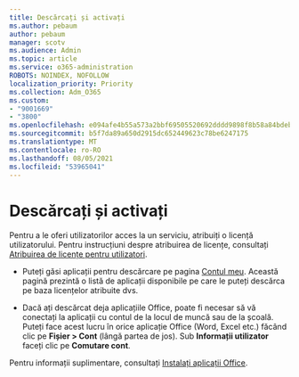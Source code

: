 ```yaml
---
title: Descărcați și activați
ms.author: pebaum
author: pebaum
manager: scotv
ms.audience: Admin
ms.topic: article
ms.service: o365-administration
ROBOTS: NOINDEX, NOFOLLOW
localization_priority: Priority
ms.collection: Adm_O365
ms.custom:
- "9001669"
- "3800"
ms.openlocfilehash: e094afe4b55a573a2bbf69505520692dddd9898f8b58a84bdebc61311c19c875
ms.sourcegitcommit: b5f7da89a650d2915dc652449623c78be6247175
ms.translationtype: MT
ms.contentlocale: ro-RO
ms.lasthandoff: 08/05/2021
ms.locfileid: "53965041"
---
```

# <a name="download-and-activate"></a>Descărcați și activați

Pentru a le oferi utilizatorilor acces la un serviciu, atribuiți o licență utilizatorului. Pentru instrucțiuni despre atribuirea de licențe, consultați [Atribuirea de licențe pentru utilizatori](https://docs.microsoft.com/microsoft-365/admin/manage/assign-licenses-to-users).

- Puteți găsi aplicații pentru descărcare pe pagina [Contul meu](https://portal.office.com/account/#installs). Această pagină prezintă o listă de aplicații disponibile pe care le puteți descărca pe baza licențelor atribuite dvs. 

- Dacă ați descărcat deja aplicațiile Office, poate fi necesar să vă conectați la aplicații cu contul de la locul de muncă sau de la școală. Puteți face acest lucru în orice aplicație Office (Word, Excel etc.) făcând clic pe **Fișier > Cont** (lângă partea de jos). Sub **Informații utilizator** faceți clic pe **Comutare cont**.

Pentru informații suplimentare, consultați [Instalați aplicații Office](https://docs.microsoft.com/microsoft-365/admin/setup/install-applications).
